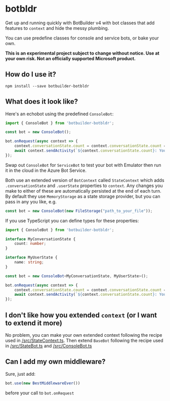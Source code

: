 # botbldr

Get up and running quickly with BotBuilder v4 with bot classes that add features to `context` and hide the messy plumbing.

You can use predefine classes for console and service bots, or bake your own.

**This is an experimental project subject to change without notice. Use at your own risk. Not an officially supported Microsoft product.**

## How do I use it?

```
npm install --save botbuilder-botbldr
```
## What does it look like?

Here's an echobot using the predefined `ConsoleBot`:
```ts
import { ConsoleBot } from 'botbuilder-botbldr';

const bot = new ConsoleBot();

bot.onRequest(async context => {
    context.conversationState.count = context.conversationState.count === undefined ? 0 : context.conversationState.count + 1;
    await context.sendActivity(`${context.conversationState.count}: You said "${context.request.text}"`);
});
```
Swap out `ConsoleBot` for `ServiceBot` to test your bot with Emulator then run it in the cloud in the Azure Bot Service.

Both use an extended version of `BotContext` called `StateContext` which adds `.conversationState` and `.userState` properties to `context`. Any changes you make to either of these are automatically persisted at the end of each turn. By default they use `MemoryStorage` as a state storage provider, but you can pass in any you like, e.g.
```ts
const bot = new ConsoleBot(new FileStorage("path_to_your_file"));
```
If you use TypeScript you can define types for these properties:
```ts
import { ConsoleBot } from 'botbuilder-botbldr';

interface MyConversationState {
    count: number;
}

interface MyUserState {
    name: string;
}

const bot = new ConsoleBot<MyConversationState, MyUserState>();

bot.onRequest(async context => {
    context.conversationState.count = context.conversationState.count === undefined ? 0 : context.conversationState.count + 1;
    await context.sendActivity(`${context.conversationState.count}: You said "${context.request.text}"`);
});
```

## I don't like how you extended `context` (or I want to extend it more)

No problem, you can make your own extended context following the recipe used in [/src/StateContext.ts](/src/StateContext.ts). Then extend `BaseBot` following the recipe used in [/src/StateBot.ts](/src/StateBot.ts) and [/src/ConsoleBot.ts](/src/ConsoleBot.ts)

## Can I add my own middleware?

Sure, just add:
```ts
bot.use(new BestMiddlewareEver())
```
before your call to `bot.onRequest`